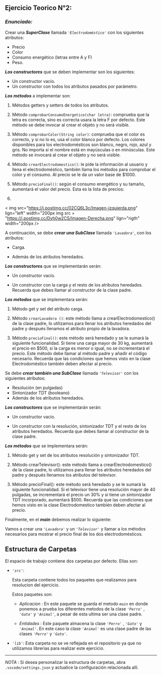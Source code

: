 ## Ejercicio Teorico N°2:

### *Enunciado:*

Crear una ***SuperClase*** llamada *`'Electrodoméstico'`* con los siguientes atributos:

*  Precio
*  Color
*  Consumo energético (letras entre A y F)
*  Peso.

***Los constructores*** que se deben implementar son los siguientes:

*  Un constructor vacío.
*  Un constructor con todos los atributos pasados por parámetro.

***Los métodos*** a implementar son:

1)  Métodos getters y setters de todos los atributos.
   
3)   Método `comprobarConsumoEnergetico(char letra)`: comprueba que la letra es correcta, sino es correcta usara la letra F por defecto. Este método se debe invocar al crear el objeto y no será visible.
   
5)   Método `comprobarColor(String color)`: comprueba que el color es correcto, y si no lo es, usa el color blanco por defecto. Los colores disponibles para los electrodomésticos son blanco, negro, rojo, azul y gris. No importa si el nombre está en mayúsculas o en minúsculas. Este método se  invocará al crear el objeto y no será visible.
   
7)  Método `crearElectrodomestico()`: le pide la información al usuario y llena el electrodoméstico, también llama los métodos para comprobar el color y el consumo. Al precio se le da un valor base de $1000.
   
9) Método `precioFinal()`: según el consumo energético y su tamaño, aumentará el valor del precio. Esta es la lista de precios:
10) 
   <
   img src="https://i.postimg.cc/02CQ6L3c/Imagen-izquierda.png" lign="left" width="200px
   img src = "https://i.postimg.cc/Dyh0w2CS/Imagen-Derecha.png" lign="rigth" width="200px
   />

A continuación, se debe ***crear una SubClase*** llamada *`'Lavadora'`*, con los atributos:

* Carga.
  
* Además de los atributos heredados.

***Los constructores*** que se implementarán serán:

* Un constructor vacío.
  
* Un constructor con la carga y el resto de los atributos heredados. Recuerda que debes
  llamar al constructor de la clase padre.
  
 ***Los métodos*** que se implementara serán:
 
 1) Método get y set del atributo carga.
   
 2) Método `crearLavadora ()`: este método llama a crearElectrodomestico() de la clase
    padre, lo utilizamos para llenar los atributos heredados del padre y después llenamos
    el atributo propio de la lavadora.
   
 3) Método `precioFinal()`: este método será heredado y se le sumará la siguiente
    funcionalidad. Si tiene una carga mayor de 30 kg, aumentará el precio en $500, si la
    carga es menor o igual, no se incrementará el precio. Este método debe llamar al
    método padre y añadir el código necesario. Recuerda que las condiciones que hemos
    visto en la clase Electrodoméstico también deben afectar al precio.

 Se debe ***crear también una SubClase*** llamada *`'Televisor'`* con los siguientes atributos:
 
 * Resolución (en pulgadas)
 * Sintonizador TDT (booleano)
 * Además de los atributos heredados.
   
 ***Los constructores*** que se implementarán serán:
 
 * Un constructor vacío.
   
 * Un constructor con la resolución, sintonizador TDT y el resto de los atributos
 heredados. Recuerda que debes llamar al constructor de la clase padre.
 
 ***Los métodos*** que se implementara serán:
 
 1) Método get y set de los atributos resolución y sintonizador TDT.
    
 2) Método crearTelevisor(): este método llama a crearElectrodomestico() de la clase
    padre, lo utilizamos para llenar los atributos heredados del padre y después llenamos
    los atributos del televisor.
 
 3) Método precioFinal(): este método será heredado y se le sumará la siguiente
     funcionalidad. Si el televisor tiene una resolución mayor de 40 pulgadas, se
     incrementará el precio un 30% y si tiene un sintonizador TDT incorporado, aumentará
     $500. Recuerda que las condiciones que hemos visto en la clase Electrodomestico también deben afectar al precio.

 Finalmente, en el ***main*** debemos realizar lo siguiente:
 
 Vamos a crear una *`'Lavadora'`* y un *`'Televisor'`* y llamar a los métodos necesarios para mostrar
 el precio final de los dos electrodomésticos.

## Estructura de Carpetas

El espacio de trabajo contiene dos carpetas por defecto.
Ellas son:

+ *`'src'`*:
    <p>Esta carpeta contiene todos los paquetes que realizamos para resolucion del ejercicio.</p>

    Estos paquetes son:
    + *Aplicacion* : En este paquete se guarda el metodo *`main`* en donde ponemos a prueba los diferentes metodos de la clase *`'Perro'`* , *`'Gato'`* y *`'Animal'`*, a pesar de esta ultima ser una clase padre.

    + *Entidades* : Este paquete almacena la clase *`'Perro'`* , *`'Gato'`* y *`'Animal'`*. En este caso la clase *`'Animal'`* es una clase padre de las clases  *`'Perro'`* y *`'Gato'`*.

+ *`'lib'`*: Esta carpeta no se ve reflejada en el repositorio ya que no utilizamos librerias para realizar este ejercicio.

---

*NOTA* : Si desea personalizar la estructura de carpetas, abra `.vscode/settings.json` y actualice la configuración relacionada allí.
